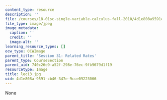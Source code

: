 ```yaml
---
content_type: resource
description: ''
file: /courses/18-01sc-single-variable-calculus-fall-2010/4d1e808a9591cb46347e9cce09223066_lec13.jpg
file_type: image/jpeg
image_metadata:
  caption: ''
  credit: ''
  image-alt: ''
learning_resource_types: []
ocw_type: OCWImage
parent_title: 'Session 31: Related Rates'
parent_type: CourseSection
parent_uid: 740c26e9-a52f-298e-76ec-9fb9679d1f19
resourcetype: Image
title: lec13.jpg
uid: 4d1e808a-9591-cb46-347e-9cce09223066
---
```

None


